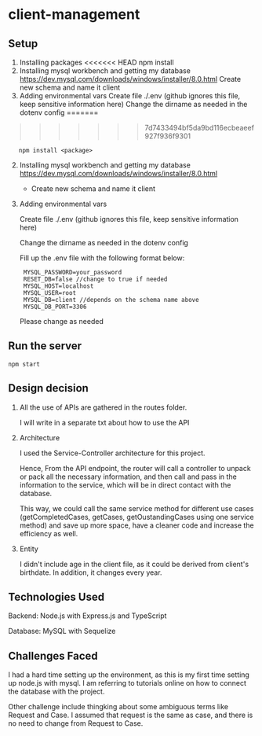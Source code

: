 # client-management

## Setup

1. Installing packages
<<<<<<< HEAD
    npm install <package>
2. Installing mysql workbench and getting my database
    https://dev.mysql.com/downloads/windows/installer/8.0.html
        Create new schema and name it client
3. Adding environmental vars
    Create file ./.env (github ignores this file, keep sensitive information here)
    Change the dirname as needed in the dotenv config
=======
>>>>>>> 7d7433494bf5da9bd116ecbeaeef927f936f9301

       npm install <package>
2. Installing mysql workbench and getting my database
   https://dev.mysql.com/downloads/windows/installer/8.0.html
    - Create new schema and name it client
3. Adding environmental vars

   Create file ./.env (github ignores this file, keep sensitive information here)

   Change the dirname as needed in the dotenv config

   Fill up the .env file with the following format below:

        MYSQL_PASSWORD=your_password
        RESET_DB=false //change to true if needed
        MYSQL_HOST=localhost
        MYSQL_USER=root
        MYSQL_DB=client //depends on the schema name above
        MYSQL_DB_PORT=3306
    Please change as needed

## Run the server 
    npm start

## Design decision
1. All the use of APIs are gathered in the routes folder.

   I will write in a separate txt about how to use the API
2. Architecture

   I used the Service-Controller architecture for this project. 

   Hence, From the API endpoint, the router will call a controller to unpack or pack all the necessary information, and then call and pass in the information to the service, which will be in direct contact with the database.

   This way, we could call the same service method for different use cases (getCompletedCases, getCases, getOustandingCases using one service method) and save up more space, have a cleaner code and increase the efficiency as well. 
3. Entity

   I didn't include age in the client file, as it could be derived from client's birthdate. In addition, it changes every year. 

## Technologies Used
Backend: Node.js with Express.js and TypeScript

Database: MySQL with Sequelize

## Challenges Faced
I had a hard time setting up the environment, as this is my first time setting up node.js with mysql. I am referring to tutorials online on how to connect the database with the project. 

Other challenge include thingking about some ambiguous terms like Request and Case. I assumed that request is the same as case, and there is no need to change from Request to Case. 
